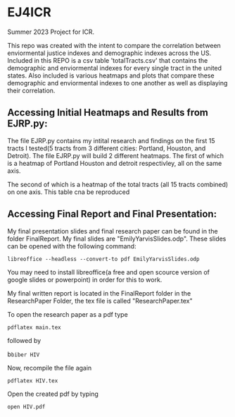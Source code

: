 # EJ4ICR

Summer 2023 Project for ICR.

This repo was created with the intent to compare the correlation between enviormental justice indexes and demographic indexes across the US. Included in this REPO is a csv table 'totalTracts.csv' that contains the demographic and enviormental indexes for every single tract in the united states. Also included is various heatmaps and plots that compare these demographic and enviormental indexes to one another as well as displaying their correlation.




## Accessing Initial Heatmaps and Results from EJRP.py:

The file EJRP.py contains my intital research and findings on the first 15 tracts I tested(5 tracts from 3 different cities: Portland, Houston, and Detroit). The file EJRP.py will build 2 different heatmaps. The first of which is a heatmap of Portland Houston and detroit respectivley, all on the same axis. 

The second of which is a heatmap of the total tracts (all 15 tracts combined) on one axis. This table cna be reproduced




## Accessing Final Report and Final Presentation:

My final presentation slides and final research paper can be found in the folder FinalReport. My final slides are "EmilyYarvisSlides.odp". These slides can be opened with the following command:

```libreoffice --headless --convert-to pdf EmilyYarvisSlides.odp```

You may need to install libreoffice(a free and open scource version of google slides or powerpoint) in order for this to work. 

My final written report is located in the FinalReport folder in the ResearchPaper Folder, the tex file is called "ResearchPaper.tex"

To open the research paper as a pdf type

```pdflatex main.tex```

followed by

b``biber HIV``

Now, recompile the file again

```pdflatex HIV.tex```

Open the created pdf by typing

```open HIV.pdf```

